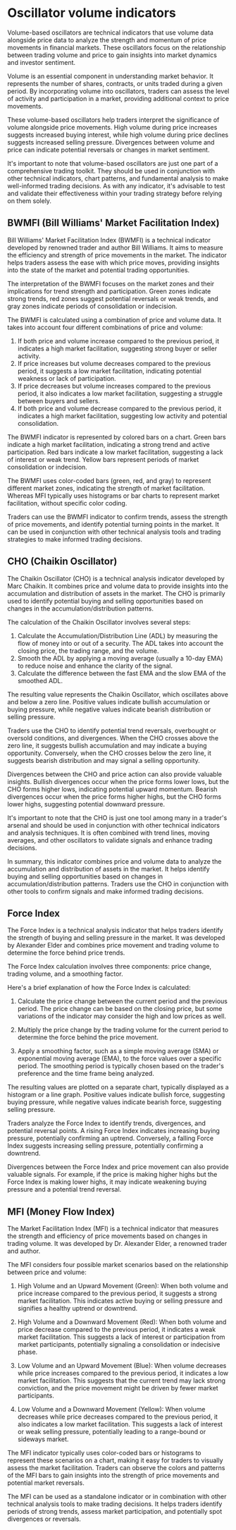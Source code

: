 # Oscillator volume indicators

Volume-based oscillators are technical indicators that use volume data
alongside price data to analyze the strength and momentum of price movements in
financial markets. These oscillators focus on the relationship between trading
volume and price to gain insights into market dynamics and investor sentiment.

Volume is an essential component in understanding market behavior. It
represents the number of shares, contracts, or units traded during a given
period. By incorporating volume into oscillators, traders can assess the level
of activity and participation in a market, providing additional context to
price movements.

These volume-based oscillators help traders interpret the significance of
volume alongside price movements. High volume during price increases suggests
increased buying interest, while high volume during price declines suggests
increased selling pressure. Divergences between volume and price can indicate
potential reversals or changes in market sentiment.

It's important to note that volume-based oscillators are just one part of a
comprehensive trading toolkit. They should be used in conjunction with other
technical indicators, chart patterns, and fundamental analysis to make
well-informed trading decisions. As with any indicator, it's advisable to test
and validate their effectiveness within your trading strategy before relying on
them solely.

## BWMFI (Bill Williams' Market Facilitation Index)

Bill Williams' Market Facilitation Index (BWMFI) is a technical indicator
developed by renowned trader and author Bill Williams. It aims to measure the
efficiency and strength of price movements in the market. The indicator helps
traders assess the ease with which price moves, providing insights into the
state of the market and potential trading opportunities.

The interpretation of the BWMFI focuses on the market zones and their
implications for trend strength and participation. Green zones indicate strong
trends, red zones suggest potential reversals or weak trends, and gray zones
indicate periods of consolidation or indecision.

The BWMFI is calculated using a combination of price and volume data.  It takes
into account four different combinations of price and volume:

1. If both price and volume increase compared to the previous period, it
   indicates a high market facilitation, suggesting strong buyer or seller
   activity.
2. If price increases but volume decreases compared to the previous period,
   it suggests a low market facilitation, indicating potential weakness or lack
   of participation.
3. If price decreases but volume increases compared to the previous period,
   it also indicates a low market facilitation, suggesting a struggle between
   buyers and sellers.
4. If both price and volume decrease compared to the previous period, it
   indicates a high market facilitation, suggesting low activity and potential
   consolidation.

The BWMFI indicator is represented by colored bars on a chart. Green bars
indicate a high market facilitation, indicating a strong trend and active
participation. Red bars indicate a low market facilitation, suggesting a
lack of interest or weak trend. Yellow bars represent periods of market
consolidation or indecision.

The BWMFI uses color-coded bars (green, red, and gray) to represent different
market zones, indicating the strength of market facilitation.  Whereas MFI
typically uses histograms or bar charts to represent market facilitation,
without specific color coding.

Traders can use the BWMFI indicator to confirm trends, assess the strength
of price movements, and identify potential turning points in the market. It
can be used in conjunction with other technical analysis tools and trading
strategies to make informed trading decisions.

## CHO (Chaikin Oscillator)

The Chaikin Oscillator (CHO) is a technical analysis indicator developed by
Marc Chaikin. It combines price and volume data to provide insights into the
accumulation and distribution of assets in the market. The CHO is primarily
used to identify potential buying and selling opportunities based on changes in
the accumulation/distribution patterns.

The calculation of the Chaikin Oscillator involves several steps:

1. Calculate the Accumulation/Distribution Line (ADL) by measuring the flow of
   money into or out of a security. The ADL takes into account the closing
   price, the trading range, and the volume.
2. Smooth the ADL by applying a moving average (usually a 10-day EMA) to
   reduce noise and enhance the clarity of the signal.
3. Calculate the difference between the fast EMA and the slow EMA
   of the smoothed ADL.

The resulting value represents the Chaikin Oscillator, which oscillates above
and below a zero line. Positive values indicate bullish accumulation or buying
pressure, while negative values indicate bearish distribution or selling
pressure.

Traders use the CHO to identify potential trend reversals, overbought or
oversold conditions, and divergences. When the CHO crosses above the zero
line, it suggests bullish accumulation and may indicate a buying
opportunity. Conversely, when the CHO crosses below the zero line, it
suggests bearish distribution and may signal a selling opportunity.

Divergences between the CHO and price action can also provide valuable
insights. Bullish divergences occur when the price forms lower lows, but the
CHO forms higher lows, indicating potential upward momentum. Bearish
divergences occur when the price forms higher highs, but the CHO forms lower
highs, suggesting potential downward pressure.

It's important to note that the CHO is just one tool among many in a
trader's arsenal and should be used in conjunction with other technical
indicators and analysis techniques. It is often combined with trend lines,
moving averages, and other oscillators to validate signals and enhance
trading decisions.

In summary, this indicator combines price and volume data to analyze the
accumulation and distribution of assets in the market. It helps identify buying
and selling opportunities based on changes in accumulation/distribution
patterns. Traders use the CHO in conjunction with other tools to confirm
signals and make informed trading decisions.

## Force Index

The Force Index is a technical analysis indicator that helps traders identify
the strength of buying and selling pressure in the market. It was developed by
Alexander Elder and combines price movement and trading volume to determine the
force behind price trends.

The Force Index calculation involves three components: price change, trading
volume, and a smoothing factor.

Here's a brief explanation of how the Force Index is calculated:

1. Calculate the price change between the current period and the previous
   period. The price change can be based on the closing price, but some
   variations of the indicator may consider the high and low prices as well.

2. Multiply the price change by the trading volume for the current period to
   determine the force behind the price movement.

3. Apply a smoothing factor, such as a simple moving average (SMA) or
   exponential moving average (EMA), to the force values over a specific
   period. The smoothing period is typically chosen based on the trader's
   preference and the time frame being analyzed.

The resulting values are plotted on a separate chart, typically displayed as
a histogram or a line graph. Positive values indicate bullish force,
suggesting buying pressure, while negative values indicate bearish force,
suggesting selling pressure.

Traders analyze the Force Index to identify trends, divergences, and
potential reversal points. A rising Force Index indicates increasing buying
pressure, potentially confirming an uptrend. Conversely, a falling Force
Index suggests increasing selling pressure, potentially confirming a
downtrend.

Divergences between the Force Index and price movement can also provide
valuable signals. For example, if the price is making higher highs but the
Force Index is making lower highs, it may indicate weakening buying pressure
and a potential trend reversal.

## MFI (Money Flow Index)

The Market Facilitation Index (MFI) is a technical indicator that measures the
strength and efficiency of price movements based on changes in trading volume.
It was developed by Dr. Alexander Elder, a renowned trader and author.

The MFI considers four possible market scenarios based on the relationship
between price and volume:

1. High Volume and an Upward Movement (Green): When both volume and price
   increase compared to the previous period, it suggests a strong market
   facilitation. This indicates active buying or selling pressure
   and signifies a healthy uptrend or downtrend.

2. High Volume and a Downward Movement (Red):
   When both volume and price decrease compared to the previous period,
   it indicates a weak market facilitation. This suggests a lack of interest or
   participation from market participants, potentially signaling a consolidation
   or indecisive phase.

3. Low Volume and an Upward Movement (Blue): When volume decreases while price
   increases compared to the previous period, it indicates a low market
   facilitation.  This suggests that the current trend may lack strong
   conviction, and the price movement might be driven by fewer market
   participants.

4. Low Volume and a Downward Movement (Yellow): When volume decreases while
   price decreases compared to the previous period, it also indicates
   a low market facilitation.  This suggests a lack of interest
   or weak selling pressure, potentially leading to a range-bound
   or sideways market.

The MFI indicator typically uses color-coded bars or histograms
to represent these scenarios on a chart, making it easy for
traders to visually assess the market facilitation. Traders can
observe the colors and patterns of the MFI bars to gain insights
into the strength of price movements and potential market
reversals.

The MFI can be used as a standalone indicator or in combination
with other technical analysis tools to make trading decisions.
It helps traders identify periods of strong trends, assess
market participation, and potentially spot divergences or
reversals.
